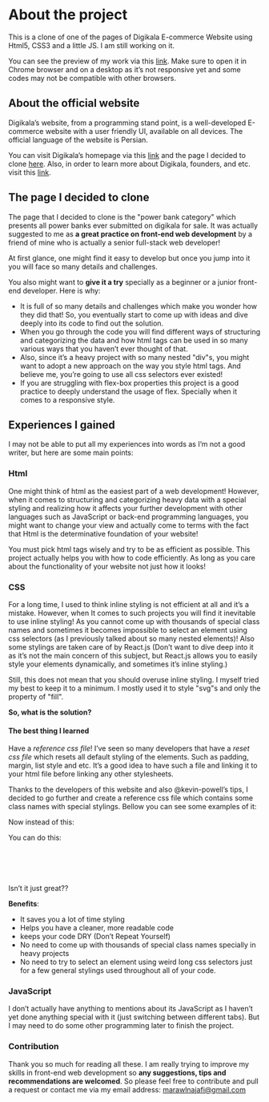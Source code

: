 # About the project

This is a clone of one of the pages of Digikala E-commerce Website using Html5, CSS3 and a little JS.
I am still working on it.  

You can see the preview of my work via this [link](https://htmlpreview.github.io/?https://github.com/MaralNajafi/digikala-powerbank-clone/blob/main/index.html). Make sure to open it in Chrome browser and on a desktop as it’s not responsive yet and some codes may not be compatible with other browsers.


## About the official website

Digikala’s website, from a programming stand point, is a well-developed E-commerce website with a user friendly UI, available on all devices. The official language of the website is Persian.   

You can visit Digikala’s homepage via this [link](https://www.digikala.com/) and the page I decided to clone [here](https://www.digikala.com/search/category-power-bank/). Also, in order to learn more about Digikala, founders, and etc. visit this [link](https://en.wikipedia.org/wiki/Digikala).

## The page I decided to clone

The page that I decided to clone is the "power bank category" which presents all power banks ever submitted on digikala for sale. It was actually suggested to me as **a great practice on front-end web development** by a friend of mine who is actually a senior full-stack web developer!   

At first glance, one might find it easy to develop but once you jump into it you will face so many details and challenges.    

You also might want to **give it a try** specially as a beginner or a junior front-end developer. Here is why:

- It is full of so many details and challenges which make you wonder how they did that! So, you eventually start to come up with ideas and dive deeply into its code to find out the solution.
- When you go through the code you will find different ways of structuring and categorizing the data and how html tags can be used in so many various ways that you haven’t ever thought of that.
- Also, since it’s a heavy project with so many nested "div"s, you might want to adopt a new approach on the way you style html tags. And believe me, you’re going to use all css selectors ever existed!
- If you are struggling with flex-box properties this project is a good practice to deeply understand the usage of flex. Specially when it comes to a responsive style.

## Experiences I gained

I may not be able to put all my experiences into words as I’m not a good writer, but here are some main points:   

### Html

One might think of html as the easiest part of a web development! However, when it comes to structuring and categorizing heavy data with a special styling and realizing how it affects your further development with other languages such as JavaScript or back-end programming languages, you might want to change your view and actually come to terms with the fact that Html is the determinative foundation of your website!   

You must pick html tags wisely and try to be as efficient as possible. This project actually helps you with how to code efficiently. As long as you care about the functionality of your website not just how it looks!   

### CSS

For a long time, I used to think inline styling is not efficient at all and it’s a mistake. However, when It comes to such projects you will find it inevitable to use inline styling! As you cannot come up with thousands of special class names and sometimes it becomes impossible to select an element using css selectors (as I previously talked about so many nested elements)! Also some stylings are taken care of by React.js (Don’t want to dive deep into it as it’s not the main concern of this subject, but React.js allows you to easily style your elements dynamically, and sometimes it’s inline styling.)   

Still, this does not mean that you should overuse inline styling. I myself tried my best to keep it to a minimum. I mostly used it to style "svg"s and only the property of "fill".   

**So, what is the solution?**

#### The best thing I learned

Have a *reference css file*! I’ve seen so many developers that have a *reset css file* which resets all default styling of the elements. Such as padding, margin, list style and etc. It’s a good idea to have such a file and linking it to your html file before linking any other stylesheets.   

Thanks to the developers of this website and also @kevin-powell’s tips, I decided to go further and create a reference css file which contains some class names with special stylings. Bellow you can see some examples of it:
    <style>
        .d-flex{
            display: flex;
        }
        .flex-center{
            display: flex;
            justify-content: center;
            align-items: center;
        }
        .flex-col{
            display: flex;
            flex-direction: column;
        }
        .flex-row{
            display: flex;
            flex-direction: row;
        }
    </style>


Now instead of this:   
    <style>
    nav{
        display: flex;
        flex-direction: row;
    }
    header{
        display: flex;
        flex-direction: row;
    }
    .main-content{
        display: flex;
        flex-direction: row;
    }
    </style>

You can do this:  
    <header class="flex-row"></header>
    <nav class="flex-row"></nav>
    <div class="main-container flex-row"></div>  


Isn’t it just great??  

**Benefits**:
- It saves you a lot of time styling
- Helps you have a cleaner, more readable code
- keeps your code DRY (Don’t Repeat Yourself)
- No need to come up with thousands of special class names specially in heavy projects
- No need to try to select an element using weird long css selectors just for a few general stylings used throughout all of your code.

### JavaScript

I don’t actually have anything to mentions about its JavaScript as I haven’t yet done anything special with it (just switching between different tabs). But I may need to do some other programming later to finish the project.  

### Contribution

Thank you so much for reading all these.  I am really trying to improve my skills in front-end web development so **any suggestions, tips and recommendations are welcomed**. So please feel free to contribute and pull a request or contact me via my email address: <marawlnajafi@gmail.com>